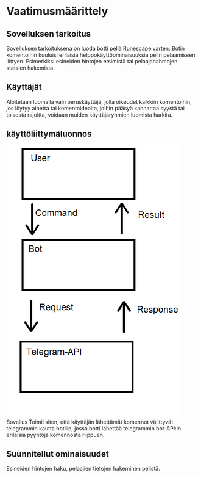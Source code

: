 # Vaatimusmäärittely

## Sovelluksen tarkoitus

Sovelluksen tarkoituksena on luoda botti peliä [Runescape](https://oldschool.runescape.com/) varten. Botin komentoihin kuuluisi erilaisia 
helppokäyttöominaisuuksia pelin pelaamiseen liittyen. Esimerkiksi esineiden hintojen etsimistä tai pelaajahahmojen statsien hakemista.

## Käyttäjät

Aloitetaan luomalla vain peruskäyttäjä, jolla oikeudet kaikkiin komentoihin, jos löytyy aihetta tai komentoideoita, joihin pääsyä
kannattaa syystä tai toisesta rajoitta, voidaan muiden käyttäjäryhmien luomista harkita.

## käyttöliittymäluonnos

![luonnos](https://github.com/Pekkuli/otm-harjoitustyo/blob/master/Harjoitusty%C3%B6/Bot%20Biar/Dokumentaatio/käyttöliittymäluonnos.png)
Sovellus Toimii siten, että käyttäjän lähettämät komennot välittyvät telegrammin kautta botille, jossa botti lähettää telegrammin bot-API:in 
erilaisia pyyntöjä komennosta riippuen.

## Suunnitellut ominaisuudet

Esineiden hintojen haku, pelaajien tietojen hakeminen pelistä.
